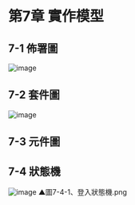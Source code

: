 # 第7章 實作模型
## 7-1 佈署圖
![image](https://user-images.githubusercontent.com/97924094/201944903-e48acf5b-99b3-4102-89e1-3d9295f144ea.png)

## 7-2 套件圖
![image](https://user-images.githubusercontent.com/97924094/202196174-b8c6c27e-2595-45d3-81c2-55642a281280.png)

## 7-3 元件圖
## 7-4 狀態機
![image](https://user-images.githubusercontent.com/97872578/202202576-c07cb081-4656-48a6-85f2-902aedab3ec6.png)
▲圖7-4-1、登入狀態機.png
